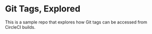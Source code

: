 # Git Tags, Explored

This is a sample repo that explores how Git tags can be accessed from CircleCI builds.
